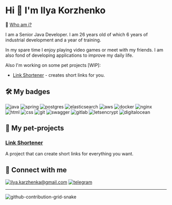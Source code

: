# Hi 👋 I'm Ilya Korzhenko
🤪 [Who am i?](https://nex125.github.io)

I am a Senior Java Developer. I am 26 years old of which 6 years of industrial development and a year of training.

In my spare time I enjoy playing video games or meet with my friends. I am also fond of developing applications to improve my daily life.

Also I'm working on some pet projects [WIP]:
* [Link Shortener](https://github.com/nex125/url-shortener) - creates short links for you.

## :hammer_and_wrench: My badges
![java](https://img.shields.io/badge/java%20-%23007396.svg?&style=for-the-badge&logo=java&logoColor=white) ![spring](https://img.shields.io/badge/spring%20-%236DB33F.svg?&style=for-the-badge&logo=spring&logoColor=white) ![postgres](https://img.shields.io/badge/postgres-%23336791.svg?&style=for-the-badge&logo=postgresql&logoColor=white) ![elasticsearch](https://img.shields.io/badge/elasticsearch-%23005571.svg?&style=for-the-badge&logo=elasticsearch&logoColor=white) ![aws](https://img.shields.io/badge/AWS%20-%23FF9900.svg?&style=for-the-badge&logo=amazon-aws&logoColor=white)  ![docker](https://img.shields.io/badge/docker%20-%232496ED.svg?&style=for-the-badge&logo=docker&logoColor=white) ![nginx](https://img.shields.io/badge/nginx%20-%23269539.svg?&style=for-the-badge&logo=nginx&logoColor=white) ![html](https://img.shields.io/badge/html%20-%23E34F26.svg?&style=for-the-badge&logo=html5&logoColor=white) ![css](https://img.shields.io/badge/css%20-%231572B6.svg?&style=for-the-badge&logo=css3&logoColor=white) ![git](https://img.shields.io/badge/git%20-%23F05032.svg?&style=for-the-badge&logo=git&logoColor=white) ![swagger](https://img.shields.io/badge/swagger-%2385EA2D.svg?&style=for-the-badge&logo=swagger&logoColor=black) ![gitlab](https://img.shields.io/badge/gitlab%20ci%20cd%20-%23FCA121.svg?&style=for-the-badge&logo=GitLab&logoColor=white) ![letsencrypt](https://img.shields.io/badge/let's%20Encrypt%20-%23003A70.svg?&style=for-the-badge&logo=Let’s%20Encrypt&logoColor=white) ![digitalocean](https://img.shields.io/badge/digitalocean%20-%230080FF.svg?&style=for-the-badge&logo=digitalocean&logoColor=white)

## :hankey: My pet-projects

### [Link Shortener](https://github.com/nex125/url-shortener)
A project that can create short links for everything you want.
   
## :call_me_hand: Connect with me
[![ilya.karzhenka@gmail.com](https://img.shields.io/badge/ilya.karzhenka%40gmail.com-%2523168DE2.svg?style=for-the-badge&logo=mail.ru)](mailto:ilya.karzhenka@gmail.com) 
[![telegram](https://img.shields.io/badge/nex22-%232CA5E0.svg?&style=for-the-badge&logo=Telegram&logoColor=white)](https://t.me/nex22) 
***
![github-contribution-grid-snake](https://user-images.githubusercontent.com/40397740/187086679-84d7cd96-4311-4454-b3c7-f44b47a2477c.svg)
